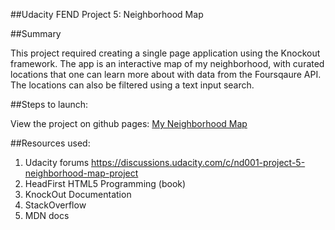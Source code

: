 ##Udacity FEND Project 5: Neighborhood Map

##Summary


This project required creating a single page application using the Knockout framework. The app is an interactive map of my neighborhood, with curated locations that one can learn more about with data from the Foursqaure API. The locations can also be filtered using a text input search.

##Steps to launch:

View the project on github pages: [My Neighborhood Map](http://talongi.github.io/udacity-p5-map/)

##Resources used:

1. Udacity forums https://discussions.udacity.com/c/nd001-project-5-neighborhood-map-project
2. HeadFirst HTML5 Programming (book)
3. KnockOut Documentation
4. StackOverflow
5. MDN docs

